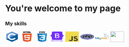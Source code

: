 <!--<style>
  main{
    display: flex;
    flex-dection: coloumn;
    align-items: center;
    justify-content: center;
  }-->
</style>
<main>
<h1>You're welcome to my page</h1>

<div>
  <h3>My skills</h3>
  <div>
    <img src="https://raw.githubusercontent.com/devicons/devicon/master/icons/c/c-original.svg" width="45" height="35" />
    <img src="https://raw.githubusercontent.com/devicons/devicon/master/icons/html5/html5-original-wordmark.svg" width="45" height="35"/>
    <img src="https://raw.githubusercontent.com/devicons/devicon/master/icons/css3/css3-original-wordmark.svg" width="45" height="35"/>
     <img src="https://raw.githubusercontent.com/devicons/devicon/master/icons/bootstrap/bootstrap-plain-wordmark.svg" width="45" height="35"/>
    <img src="https://raw.githubusercontent.com/devicons/devicon/master/icons/javascript/javascript-original.svg" width="45" height="35"/>
    <img src="https://raw.githubusercontent.com/devicons/devicon/master/icons/php/php-original.svg" width="45" height="35"/>
    <img src="https://raw.githubusercontent.com/devicons/devicon/master/icons/mysql/mysql-original-wordmark.svg" width="45" height="35"/>
    <img src="https://www.svgrepo.com/show/303229/microsoft-sql-server-logo.svg" width="45" height="35"/>
  </div>
</div>
</main>
